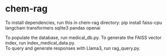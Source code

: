 # chem-rag

To install dependencies, run this in chem-rag directory: 
pip install faiss-cpu langchain transformers sqlite3 pandas openai

To populate the database, run medical_db.py. 
To generate the FAISS vector index, run index_medical_data.py.  
To query and generate responses with Llama3, run rag_query.py.  